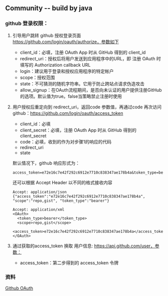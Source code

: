 ## Community -- build by java

### github 登录权限：
1. 引导用户跳转 github 授权登录页面 https://github.com/login/oauth/authorize，参数如下
    - client_id：必填，注册 OAuth App 时从 GitHub 得到的 client_id
    - redirect_uri：授权后将用户发送到应用程序中的URL，即 注册 OAuth 时填写的 Authorization callback URL
    - login：建议用于登录和授权应用程序的特定帐户
    - scope：授权范围
    - state：不可猜测的随机字符串。它用于防止跨站点请求伪造攻击
    - allow_signup：在OAuth流程期间，是否向未认证的用户提供注册GitHub的选项。默认值为true。false当策略禁止注册时使用
2. 用户授权后重定向到 redirect_uri，返回code 参数值，再通过code 再次访问 github：https://github.com/login/oauth/access_token
    - client_id：必填
    - client_secret：必填，注册 OAuth App 时从 GitHub 得到的 client_secret
    - code：必填，收到的作为对步骤1的响应的代码
    - redirect_uri
    - state
    
    默认情况下，github 响应形式为：
    ```
   access_token=e72e16c7e42f292c6912e7710c838347ae178b4a&token_type=bearer
    ```
   还可以根据 Accept Header 以不同的格式接收内容
   ```
   Accept: application/json
   {"access_token":"e72e16c7e42f292c6912e7710c838347ae178b4a", "scope":"repo,gist", "token_type":"bearer"}
   
   Accept: application/xml
   <OAuth>
     <token_type>bearer</token_type>
     <scope>repo,gist</scope>
     <access_token>e72e16c7e42f292c6912e7710c838347ae178b4a</access_token>
   </OAuth>
   ```
3. 通过获取的access_token 换取 用户信息: https://api.github.com/user，参数：
    - access_token：第二步得到的 access_token 令牌
### 资料
[Github OAuth](https://developer.github.com/apps/building-github-apps/)